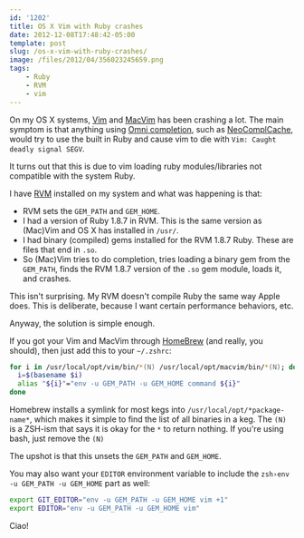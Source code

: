 ```yaml
---
id: '1202'
title: OS X Vim with Ruby crashes
date: 2012-12-08T17:48:42-05:00
template: post
slug: /os-x-vim-with-ruby-crashes/
image: /files/2012/04/356023245659.png
tags:
    - Ruby
    - RVM
    - vim
---
```


On my OS X systems, [Vim](http://www.vim.org) and
[MacVim](https://code.google.com/p/macvim/) has been crashing a lot. The main
symptom is that anything using
[Omni completion](http://vim.wikia.com/wiki/Omni_completion), such as
[NeoComplCache](https://github.com/Shougo/neocomplcache), would try to use the
built in Ruby and cause vim to die with `Vim: Caught deadly signal SEGV`.

It turns out that this is due to vim loading ruby modules/libraries not
compatible with the system Ruby.

I have [RVM](http://rvm.io) installed on my system and what was happening is
that:

-   RVM sets the `GEM_PATH` and `GEM_HOME`.
-   I had a version of Ruby 1.8.7 in RVM. This is the same version as (Mac)Vim
    and OS X has installed in `/usr/`.
-   I had binary (compiled) gems installed for the RVM 1.8.7 Ruby. These are
    files that end in `.so`.
-   So (Mac)Vim tries to do completion, tries loading a binary gem from the
    `GEM_PATH`, finds the RVM 1.8.7 version of the `.so` gem module, loads it,
    and crashes.

This isn't surprising. My RVM doesn't compile Ruby the same way Apple does.
This is deliberate, because I want certain performance behaviors, etc.

Anyway, the solution is simple enough.

If you got your Vim and MacVim through
[HomeBrew](http://mxcl.github.com/homebrew/) (and really, you should), then
just add this to your `~/.zshrc`:

```zsh
for i in /usr/local/opt/vim/bin/*(N) /usr/local/opt/macvim/bin/*(N); do
  i=$(basename $i)
  alias "${i}"="env -u GEM_PATH -u GEM_HOME command ${i}"
done
```

Homebrew installs a symlink for most kegs into
`/usr/local/opt/*package-name*`, which makes it simple to find the list of all
binaries in a keg. The `(N)` is a ZSH-ism that says it is okay for the `*` to
return nothing. If you're using bash, just remove the `(N)`

The upshot is that this unsets the `GEM_PATH` and `GEM_HOME`.

You may also want your `EDITOR` environment variable to include the
`zsh›env -u GEM_PATH -u GEM_HOME` part as well:

```zsh
export GIT_EDITOR="env -u GEM_PATH -u GEM_HOME vim +1"
export EDITOR="env -u GEM_PATH -u GEM_HOME vim"
```

Ciao!
